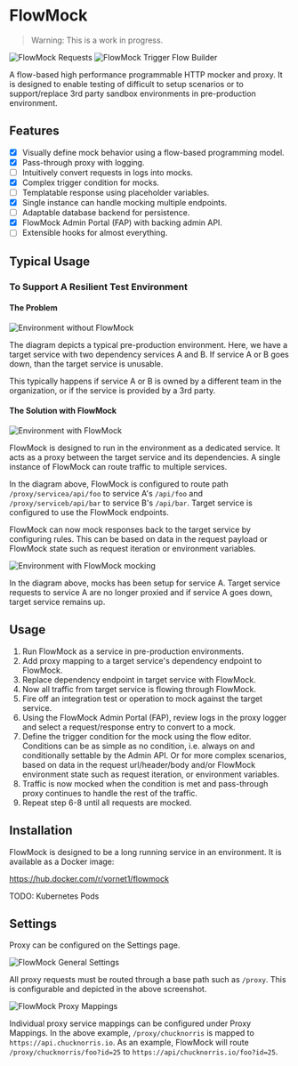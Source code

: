 # FlowMock

> Warning: This is a work in progress.

![FlowMock Requests](./docs/images/flowmock_fap_requests.jpg)
![FlowMock Trigger Flow Builder](./docs/images/flowmock_fap_trigger_flow_builder.jpg)

A flow-based high performance programmable HTTP mocker and proxy.  It is designed to enable testing of difficult to setup scenarios or to support/replace 3rd party sandbox environments in pre-production environment.

## Features

- [x] Visually define mock behavior using a flow-based programming model.
- [x] Pass-through proxy with logging.
- [ ] Intuitively convert requests in logs into mocks.
- [x] Complex trigger condition for mocks.
- [ ] Templatable response using placeholder variables.
- [x] Single instance can handle mocking multiple endpoints.
- [ ] Adaptable database backend for persistence.
- [x] FlowMock Admin Portal (FAP) with backing admin API.
- [ ] Extensible hooks for almost everything.

## Typical Usage

### To Support A Resilient Test Environment

#### The Problem

![Environment without FlowMock](./docs/images/environment_without_flowmock.png)

The diagram depicts a typical pre-production environment.  Here, we have a target service with two dependency services A and B.  If service A or B goes down, than the target service is unusable.

This typically happens if service A or B is owned by a different team in the organization, or if the service is provided by a 3rd party.

#### The Solution with FlowMock

![Environment with FlowMock](./docs/images/environment_with_flowmock.png)

FlowMock is designed to run in the environment as a dedicated service.  It acts as a proxy between the target service and its dependencies.  A single instance of FlowMock can route traffic to multiple services.

In the diagram above, FlowMock is configured to route path `/proxy/servicea/api/foo` to service A's `/api/foo` and `/proxy/serviceb/api/bar` to service B's `/api/bar`.  Target service is configured to use the FlowMock endpoints.

FlowMock can now mock responses back to the target service by configuring rules.  This can be based on data in the request payload or FlowMock state such as request iteration or environment variables.

![Environment with FlowMock mocking](./docs/images/environment_with_flowmock_mocking.png)

In the diagram above, mocks has been setup for service A.  Target service requests to service A are no longer proxied and if service A goes down, target service remains up.

## Usage

1. Run FlowMock as a service in pre-production environments.
2. Add proxy mapping to a target service's dependency endpoint to FlowMock.
3. Replace dependency endpoint in target service with FlowMock.
4. Now all traffic from target service is flowing through FlowMock.
5. Fire off an integration test or operation to mock against the target service.
6. Using the FlowMock Admin Portal (FAP), review logs in the proxy logger and select a request/response entry to convert to a mock.
7. Define the trigger condition for the mock using the flow editor.  Conditions can be as simple as no condition, i.e. always on and conditionally settable by the Admin API.  Or for more complex scenarios, based on data in the request url/header/body and/or FlowMock environment state such as request iteration, or environment variables.
8. Traffic is now mocked when the condition is met and pass-through proxy continues to handle the rest of the traffic.
9. Repeat step 6-8 until all requests are mocked.

## Installation

FlowMock is designed to be a long running service in an environment.  It is available as a Docker image:

https://hub.docker.com/r/vornet1/flowmock

TODO: Kubernetes Pods

## Settings
Proxy can be configured on the Settings page.

![FlowMock General Settings](./docs/images/flowmock_fap_general_settings.jpg)

All proxy requests must be routed through a base path such as `/proxy`.  This is configurable and depicted in the above screenshot.

![FlowMock Proxy Mappings](./docs/images/flowmock_fap_proxy_mappings.jpg)

Individual proxy service mappings can be configured under Proxy Mappings.  In the above example, `/proxy/chucknorris` is mapped to `https://api.chucknorris.io`.  As an example, FlowMock will route `/proxy/chucknorris/foo?id=25` to `https://api/chucknorris.io/foo?id=25`.
